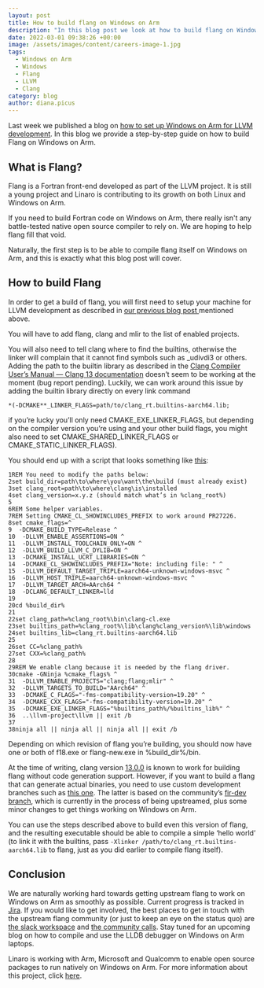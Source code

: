 ```yaml
---
layout: post
title: How to build flang on Windows on Arm
description: "In this blog post we look at how to build flang on Windows on Arm. "
date: 2022-03-01 09:38:26 +00:00
image: /assets/images/content/careers-image-1.jpg
tags:
  - Windows on Arm
  - Windows
  - Flang
  - LLVM
  - Clang
category: blog
author: diana.picus
---
```

Last week we published a blog on [how to set up Windows on Arm for LLVM development](https://www.linaro.org/blog/how-to-set-up-windows-on-arm-for-llvm-development/). In this blog we provide a step-by-step guide on how to build Flang on Windows on Arm.

## What is Flang?

Flang is a Fortran front-end developed as part of the LLVM project. It is still a young project and Linaro is contributing to its growth on both Linux and Windows on Arm.

If you need to build Fortran code on Windows on Arm, there really isn't any battle-tested native open source compiler to rely on. We are hoping to help flang fill that void.

Naturally, the first step is to be able to compile flang itself on Windows on Arm, and this is exactly what this blog post will cover. 

## How to build Flang

In order to get a build of flang, you will first need to setup your machine for LLVM development as described in [our previous blog post ](https://www.linaro.org/blog/how-to-set-up-windows-on-arm-for-llvm-development/)mentioned above.

You will have to add flang, clang and mlir to the list of enabled projects.

You will also need to tell clang where to find the builtins, otherwise the linker will complain that it cannot find symbols such as _udivdi3 or others. Adding the path to the builtin library as described in the [Clang Compiler User’s Manual — Clang 13 documentation](https://clang.llvm.org/docs/UsersManual.html#finding-clang-runtime-libraries) doesn’t seem to be working at the moment (bug report pending). Luckily, we can work around this issue by adding the builtin library directly on every link command 

```
*(-DCMAKE**_LINKER_FLAGS=path/to/clang_rt.builtins-aarch64.lib;
```

if you’re lucky you’ll only need CMAKE_EXE_LINKER_FLAGS, but depending on the compiler version you’re using and your other build flags, you might also need to set CMAKE_SHARED_LINKER_FLAGS or CMAKE_STATIC_LINKER_FLAGS).

You should end up with a script that looks something like [this](https://github.com/rovka/f18-llvm-project/blob/flang-woa/flang/examples/build_flang.bat):

```
1REM You need to modify the paths below:
2set build_dir=path\to\where\you\want\the\build (must already exist)
3set clang_root=path\to\where\clang\is\installed
4set clang_version=x.y.z (should match what’s in %clang_root%)
5
6REM Some helper variables.
7REM Setting CMAKE_CL_SHOWINCLUDES_PREFIX to work around PR27226.
8set cmake_flags=^
9  -DCMAKE_BUILD_TYPE=Release ^
10  -DLLVM_ENABLE_ASSERTIONS=ON ^
11  -DLLVM_INSTALL_TOOLCHAIN_ONLY=ON ^
12  -DLLVM_BUILD_LLVM_C_DYLIB=ON ^
13  -DCMAKE_INSTALL_UCRT_LIBRARIES=ON ^
14  -DCMAKE_CL_SHOWINCLUDES_PREFIX="Note: including file: " ^
15  -DLLVM_DEFAULT_TARGET_TRIPLE=aarch64-unknown-windows-msvc ^
16  -DLLVM_HOST_TRIPLE=aarch64-unknown-windows-msvc ^
17  -DLLVM_TARGET_ARCH=AArch64 ^
18  -DCLANG_DEFAULT_LINKER=lld 
19
20cd %build_dir%
21
22set clang_path=%clang_root%\bin\clang-cl.exe
23set builtins_path=%clang_root%\lib\clang%clang_version%\lib\windows
24set builtins_lib=clang_rt.builtins-aarch64.lib
25
26set CC=%clang_path%
27set CXX=%clang_path%
28
29REM We enable clang because it is needed by the flang driver.
30cmake -GNinja %cmake_flags% ^
31  -DLLVM_ENABLE_PROJECTS="clang;flang;mlir" ^
32  -DLLVM_TARGETS_TO_BUILD="AArch64" ^
33  -DCMAKE_C_FLAGS="-fms-compatibility-version=19.20" ^
34  -DCMAKE_CXX_FLAGS="-fms-compatibility-version=19.20" ^
35  -DCMAKE_EXE_LINKER_FLAGS="%builtins_path%/%builtins_lib%" ^
36  ..\llvm-project\llvm || exit /b
37
38ninja all || ninja all || ninja all || exit /b
```

Depending on which revision of flang you’re building, you should now have one or both of f18.exe or flang-new.exe in %build_dir%/bin.

At the time of writing, clang version [13.0.0](https://www.google.com/url?q=https://github.com/llvm/llvm-project/releases/download/llvmorg-13.0.0/LLVM-13.0.0-woa64.zip&sa=D&source=docs&ust=1646131480669885&usg=AOvVaw1ILobDb_KMB4Hxid6JOAZa) is known to work for building flang without code generation support.
However, if you want to build a flang that can generate actual binaries, you need to use custom development branches such as [this one](https://github.com/rovka/f18-llvm-project/commit/6e578e76455eee6ba006ebda911869446c45194c). The latter is based on the community’s [fir-dev branch](https://github.com/flang-compiler/f18-llvm-project/tree/fir-dev), which is currently in the process of being upstreamed, plus some minor changes to get things working on Windows on Arm. 

You can use the steps described above to build even this version of flang, and the resulting executable should be able to compile a simple ‘hello world’ (to link it with the builtins, pass `-Xlinker /path/to/clang_rt.builtins-aarch64.lib` to flang, just as you did earlier to compile flang itself). 

## Conclusion

We are naturally working hard towards getting upstream flang to work on Windows on Arm as smoothly as possible. Current progress is tracked in [Jira](https://linaro.atlassian.net/browse/WOA-47). If you would like to get involved, the best places to get in touch with the upstream flang community (or just to keep an eye on the status quo) are [the slack workspace](https://github.com/llvm/llvm-project/blob/main/flang/docs/GettingInvolved.md#chat) and [the community calls](https://github.com/llvm/llvm-project/blob/main/flang/docs/GettingInvolved.md#calls).  Stay tuned for an upcoming blog on how to compile and use the LLDB debugger on Windows on Arm laptops. 

Linaro is working with Arm, Microsoft and Qualcomm to enable open source packages to run natively on Windows on Arm. For more information about this project, click [here](https://linaro.atlassian.net/wiki/spaces/WOAR/overview).